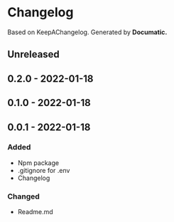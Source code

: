 # Changelog

Based on KeepAChangelog.
Generated by **Documatic.**

## Unreleased

## 0.2.0 - 2022-01-18

## 0.1.0 - 2022-01-18

## 0.0.1 - 2022-01-18

### Added

* Npm package
* .gitignore for .env
* Changelog

### Changed

* Readme.md
